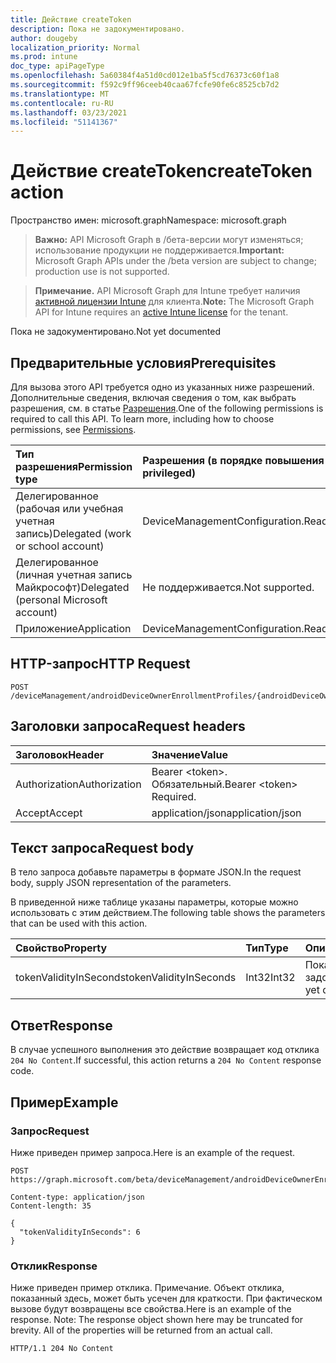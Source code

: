 ```yaml
---
title: Действие createToken
description: Пока не задокументировано.
author: dougeby
localization_priority: Normal
ms.prod: intune
doc_type: apiPageType
ms.openlocfilehash: 5a60384f4a51d0cd012e1ba5f5cd76373c60f1a8
ms.sourcegitcommit: f592c9ff96ceeb40caa67fcfe90fe6c8525cb7d2
ms.translationtype: MT
ms.contentlocale: ru-RU
ms.lasthandoff: 03/23/2021
ms.locfileid: "51141367"
---
```

# <a name="createtoken-action"></a><span data-ttu-id="a9f92-103">Действие createToken</span><span class="sxs-lookup"><span data-stu-id="a9f92-103">createToken action</span></span>

<span data-ttu-id="a9f92-104">Пространство имен: microsoft.graph</span><span class="sxs-lookup"><span data-stu-id="a9f92-104">Namespace: microsoft.graph</span></span>

> <span data-ttu-id="a9f92-105">**Важно:** API Microsoft Graph в /бета-версии могут изменяться; использование продукции не поддерживается.</span><span class="sxs-lookup"><span data-stu-id="a9f92-105">**Important:** Microsoft Graph APIs under the /beta version are subject to change; production use is not supported.</span></span>

> <span data-ttu-id="a9f92-106">**Примечание.** API Microsoft Graph для Intune требует наличия [активной лицензии Intune](https://go.microsoft.com/fwlink/?linkid=839381) для клиента.</span><span class="sxs-lookup"><span data-stu-id="a9f92-106">**Note:** The Microsoft Graph API for Intune requires an [active Intune license](https://go.microsoft.com/fwlink/?linkid=839381) for the tenant.</span></span>

<span data-ttu-id="a9f92-107">Пока не задокументировано.</span><span class="sxs-lookup"><span data-stu-id="a9f92-107">Not yet documented</span></span>

## <a name="prerequisites"></a><span data-ttu-id="a9f92-108">Предварительные условия</span><span class="sxs-lookup"><span data-stu-id="a9f92-108">Prerequisites</span></span>
<span data-ttu-id="a9f92-p101">Для вызова этого API требуется одно из указанных ниже разрешений. Дополнительные сведения, включая сведения о том, как выбрать разрешения, см. в статье [Разрешения](/graph/permissions-reference).</span><span class="sxs-lookup"><span data-stu-id="a9f92-p101">One of the following permissions is required to call this API. To learn more, including how to choose permissions, see [Permissions](/graph/permissions-reference).</span></span>

|<span data-ttu-id="a9f92-111">Тип разрешения</span><span class="sxs-lookup"><span data-stu-id="a9f92-111">Permission type</span></span>|<span data-ttu-id="a9f92-112">Разрешения (в порядке повышения привилегий)</span><span class="sxs-lookup"><span data-stu-id="a9f92-112">Permissions (from least to most privileged)</span></span>|
|:---|:---|
|<span data-ttu-id="a9f92-113">Делегированное (рабочая или учебная учетная запись)</span><span class="sxs-lookup"><span data-stu-id="a9f92-113">Delegated (work or school account)</span></span>|<span data-ttu-id="a9f92-114">DeviceManagementConfiguration.ReadWrite.All</span><span class="sxs-lookup"><span data-stu-id="a9f92-114">DeviceManagementConfiguration.ReadWrite.All</span></span>|
|<span data-ttu-id="a9f92-115">Делегированное (личная учетная запись Майкрософт)</span><span class="sxs-lookup"><span data-stu-id="a9f92-115">Delegated (personal Microsoft account)</span></span>|<span data-ttu-id="a9f92-116">Не поддерживается.</span><span class="sxs-lookup"><span data-stu-id="a9f92-116">Not supported.</span></span>|
|<span data-ttu-id="a9f92-117">Приложение</span><span class="sxs-lookup"><span data-stu-id="a9f92-117">Application</span></span>|<span data-ttu-id="a9f92-118">DeviceManagementConfiguration.ReadWrite.All</span><span class="sxs-lookup"><span data-stu-id="a9f92-118">DeviceManagementConfiguration.ReadWrite.All</span></span>|

## <a name="http-request"></a><span data-ttu-id="a9f92-119">HTTP-запрос</span><span class="sxs-lookup"><span data-stu-id="a9f92-119">HTTP Request</span></span>
<!-- {
  "blockType": "ignored"
}
-->
``` http
POST /deviceManagement/androidDeviceOwnerEnrollmentProfiles/{androidDeviceOwnerEnrollmentProfileId}/createToken
```

## <a name="request-headers"></a><span data-ttu-id="a9f92-120">Заголовки запроса</span><span class="sxs-lookup"><span data-stu-id="a9f92-120">Request headers</span></span>
|<span data-ttu-id="a9f92-121">Заголовок</span><span class="sxs-lookup"><span data-stu-id="a9f92-121">Header</span></span>|<span data-ttu-id="a9f92-122">Значение</span><span class="sxs-lookup"><span data-stu-id="a9f92-122">Value</span></span>|
|:---|:---|
|<span data-ttu-id="a9f92-123">Authorization</span><span class="sxs-lookup"><span data-stu-id="a9f92-123">Authorization</span></span>|<span data-ttu-id="a9f92-124">Bearer &lt;token&gt;. Обязательный.</span><span class="sxs-lookup"><span data-stu-id="a9f92-124">Bearer &lt;token&gt; Required.</span></span>|
|<span data-ttu-id="a9f92-125">Accept</span><span class="sxs-lookup"><span data-stu-id="a9f92-125">Accept</span></span>|<span data-ttu-id="a9f92-126">application/json</span><span class="sxs-lookup"><span data-stu-id="a9f92-126">application/json</span></span>|

## <a name="request-body"></a><span data-ttu-id="a9f92-127">Текст запроса</span><span class="sxs-lookup"><span data-stu-id="a9f92-127">Request body</span></span>
<span data-ttu-id="a9f92-128">В тело запроса добавьте параметры в формате JSON.</span><span class="sxs-lookup"><span data-stu-id="a9f92-128">In the request body, supply JSON representation of the parameters.</span></span>

<span data-ttu-id="a9f92-129">В приведенной ниже таблице указаны параметры, которые можно использовать с этим действием.</span><span class="sxs-lookup"><span data-stu-id="a9f92-129">The following table shows the parameters that can be used with this action.</span></span>

|<span data-ttu-id="a9f92-130">Свойство</span><span class="sxs-lookup"><span data-stu-id="a9f92-130">Property</span></span>|<span data-ttu-id="a9f92-131">Тип</span><span class="sxs-lookup"><span data-stu-id="a9f92-131">Type</span></span>|<span data-ttu-id="a9f92-132">Описание</span><span class="sxs-lookup"><span data-stu-id="a9f92-132">Description</span></span>|
|:---|:---|:---|
|<span data-ttu-id="a9f92-133">tokenValidityInSeconds</span><span class="sxs-lookup"><span data-stu-id="a9f92-133">tokenValidityInSeconds</span></span>|<span data-ttu-id="a9f92-134">Int32</span><span class="sxs-lookup"><span data-stu-id="a9f92-134">Int32</span></span>|<span data-ttu-id="a9f92-135">Пока не задокументировано.</span><span class="sxs-lookup"><span data-stu-id="a9f92-135">Not yet documented</span></span>|



## <a name="response"></a><span data-ttu-id="a9f92-136">Ответ</span><span class="sxs-lookup"><span data-stu-id="a9f92-136">Response</span></span>
<span data-ttu-id="a9f92-137">В случае успешного выполнения это действие возвращает код отклика `204 No Content`.</span><span class="sxs-lookup"><span data-stu-id="a9f92-137">If successful, this action returns a `204 No Content` response code.</span></span>

## <a name="example"></a><span data-ttu-id="a9f92-138">Пример</span><span class="sxs-lookup"><span data-stu-id="a9f92-138">Example</span></span>

### <a name="request"></a><span data-ttu-id="a9f92-139">Запрос</span><span class="sxs-lookup"><span data-stu-id="a9f92-139">Request</span></span>
<span data-ttu-id="a9f92-140">Ниже приведен пример запроса.</span><span class="sxs-lookup"><span data-stu-id="a9f92-140">Here is an example of the request.</span></span>
``` http
POST https://graph.microsoft.com/beta/deviceManagement/androidDeviceOwnerEnrollmentProfiles/{androidDeviceOwnerEnrollmentProfileId}/createToken

Content-type: application/json
Content-length: 35

{
  "tokenValidityInSeconds": 6
}
```

### <a name="response"></a><span data-ttu-id="a9f92-141">Отклик</span><span class="sxs-lookup"><span data-stu-id="a9f92-141">Response</span></span>
<span data-ttu-id="a9f92-p102">Ниже приведен пример отклика. Примечание. Объект отклика, показанный здесь, может быть усечен для краткости. При фактическом вызове будут возвращены все свойства.</span><span class="sxs-lookup"><span data-stu-id="a9f92-p102">Here is an example of the response. Note: The response object shown here may be truncated for brevity. All of the properties will be returned from an actual call.</span></span>
``` http
HTTP/1.1 204 No Content
```




